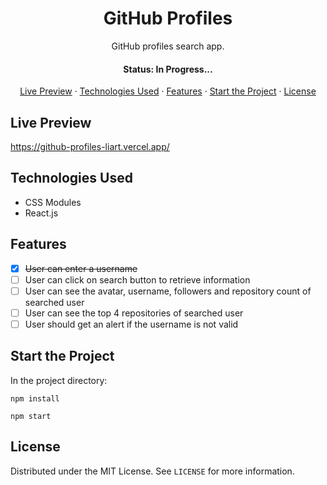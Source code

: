 <h1 align='center'>GitHub Profiles</h1>

<p align='center'>GitHub profiles search app.</p>

<h4 align='center'>Status: In Progress...</h4>

<p align='center'>
  <a href='#live-preview'>Live Preview</a> ·
  <a href='#technologies-used'>Technologies Used</a> ·
  <a href='#features'>Features</a> ·
  <a href='#start-the-project'>Start the Project</a> ·
  <a href='#license'>License</a>
</p>

## Live Preview

https://github-profiles-liart.vercel.app/

## Technologies Used

- CSS Modules
- React.js

## Features

- [x] ~~User can enter a username~~
- [ ] User can click on search button to retrieve information
- [ ] User can see the avatar, username, followers and repository count of searched user
- [ ] User can see the top 4 repositories of searched user
- [ ] User should get an alert if the username is not valid

## Start the Project

In the project directory:

`npm install`

`npm start`

## License

Distributed under the MIT License. See `LICENSE` for more information.
